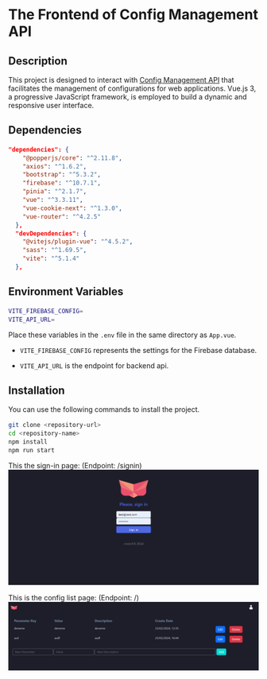 # The Frontend of Config Management API 

## Description

This project is designed to interact with [Config Management API](https://github.com/mrerol/config-management-api) that facilitates the management of configurations for web applications. Vue.js 3, a progressive JavaScript framework, is employed to build a dynamic and responsive user interface.

## Dependencies
```json
"dependencies": {
    "@popperjs/core": "^2.11.8",
    "axios": "^1.6.2",
    "bootstrap": "^5.3.2",
    "firebase": "^10.7.1",
    "pinia": "^2.1.7",
    "vue": "^3.3.11",
    "vue-cookie-next": "^1.3.0",
    "vue-router": "^4.2.5"
  },
  "devDependencies": {
    "@vitejs/plugin-vue": "^4.5.2",
    "sass": "^1.69.5",
    "vite": "^5.1.4"
  },
```

## Environment Variables
```bash
VITE_FIREBASE_CONFIG=
VITE_API_URL=
```

Place these variables in the ```.env``` file in the same directory as ```App.vue```.

- ```VITE_FIREBASE_CONFIG``` represents the settings for the Firebase database.

- ```VITE_API_URL``` is the endpoint for backend api.

## Installation

You can use the following commands to install the project.

```bash
git clone <repository-url>
cd <repository-name>
npm install
npm run start
```

This the sign-in page: (Endpoint: /signin)
![Sign In](./screenshots/signin.png)

This is the config list page: (Endpoint: /)
![Config List](./screenshots/config-list.png)